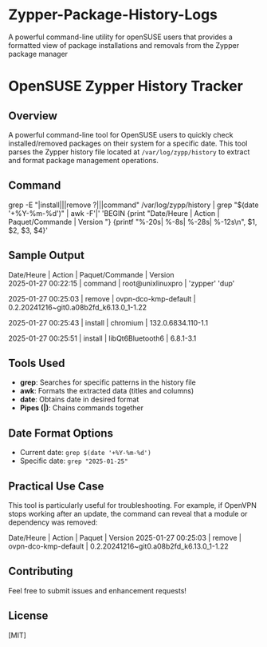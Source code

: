 # Zypper-Package-History-Logs
A powerful command-line utility for openSUSE users that provides a formatted view of package installations and removals from the Zypper package manager

# OpenSUSE Zypper History Tracker

## Overview
A powerful command-line tool for OpenSUSE users to quickly check installed/removed packages on their system for a specific date. This tool parses the Zypper history file located at `/var/log/zypp/history` to extract and format package management operations.

## Command
grep -E "\|install\||\|remove ?\||\|command" /var/log/zypp/history | grep "$(date '+%Y-%m-%d')" | awk -F'|' 'BEGIN {print "Date/Heure          | Action   | Paquet/Commande              | Version      "}
{printf "%-20s| %-8s| %-28s| %-12s\n", $1, $2, $3, $4}'


## Sample Output
Date/Heure          | Action   | Paquet/Commande              | Version      
2025-01-27 00:22:15 | command | root@unixlinuxpro           | 'zypper' 'dup'

2025-01-27 00:25:03 | remove  | ovpn-dco-kmp-default        | 0.2.20241216~git0.a08b2fd_k6.13.0_1-1.22

2025-01-27 00:25:43 | install | chromium                    | 132.0.6834.110-1.1

2025-01-27 00:25:51 | install | libQt6Bluetooth6            | 6.8.1-3.1   

## Tools Used
- **grep**: Searches for specific patterns in the history file
- **awk**: Formats the extracted data (titles and columns)
- **date**: Obtains date in desired format
- **Pipes (|)**: Chains commands together

## Date Format Options
- Current date: `grep $(date '+%Y-%m-%d')`
- Specific date: `grep "2025-01-25"`

## Practical Use Case
This tool is particularly useful for troubleshooting. For example, if OpenVPN stops working after an update, the command can reveal that a module or dependency was removed:

Date/Heure | Action | Paquet | Version
2025-01-27 00:25:03 | remove | ovpn-dco-kmp-default | 0.2.20241216~git0.a08b2fd_k6.13.0_1-1.22


## Contributing
Feel free to submit issues and enhancement requests!

## License
[MIT]

